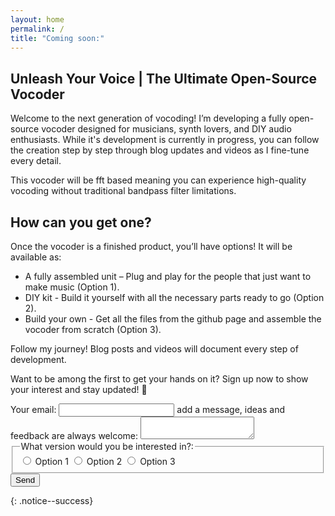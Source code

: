 ```yaml
---
layout: home
permalink: /
title: "Coming soon:"
---
```


## Unleash Your Voice | The Ultimate Open-Source Vocoder

Welcome to the next generation of vocoding!
I’m developing a fully open-source vocoder designed for musicians, synth lovers, and DIY audio enthusiasts. 
While it's development is currently in progress, you can follow the creation step by step through blog updates and videos as I fine-tune every detail.

This vocoder will be fft based meaning you can experience high-quality vocoding without traditional bandpass filter limitations.

## How can you get one?
Once the vocoder is a finished product, you’ll have options! 
It will be available as:
- A fully assembled unit – Plug and play for the people that just want to make music (Option 1).
- DIY kit - Build it yourself with all the necessary parts ready to go (Option 2).
- Build your own - Get all the files from the github page and assemble the vocoder from scratch (Option 3).

Follow my journey! Blog posts and videos will document every step of development.

Want to be among the first to get your hands on it? Sign up now to show your interest and stay updated! 🚀


<form
    action="https://formspree.io/f/mqaplove"
    method="POST"
>
    <label>
        Your email:
        <input type="email" name="email">
    </label>
    <label>
        add a message, ideas and feedback are always welcome:
        <textarea name="message"></textarea>
    </label>
    <fieldset>
        <legend>What version would you be interested in?:</legend>
        <label>
            <input type="radio" name="option" value="option1"> Option 1
        </label>
        <label>
            <input type="radio" name="option" value="option2"> Option 2
        </label>
        <label>
            <input type="radio" name="option" value="option3"> Option 3
        </label>
    </fieldset>
    <button type="submit">Send</button>
</form>
{: .notice--success}